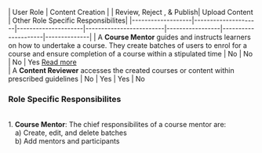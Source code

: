 



|  User Role    | Content Creation |  | Review, Reject , & Publish| Upload Content | Other Role Specific Responsibilites|
|-------------------|---------------------|---------------------|-------------------------|-----------------|---------------------|--------------|
| A **Course Mentor** guides and instructs learners on how to undertake a course. They create batches of users to enrol for a course and ensure completion of a course within a stipulated time |       No       |       No       |  No |     Yes <a href="features-documentation/treestructure_toc/#Role Specific Responsibilities"> Read more</a>       
| A **Content Reviewer** accesses the created courses or content within prescribed guidelines | No | Yes | Yes | No 


### Role Specific Responsibilites

<br>1. <b>Course Mentor</b>: The chief responsibilites of a course mentor are: <br>&emsp;a) Create, edit, and delete batches <br>&emsp;b) Add mentors and participants
